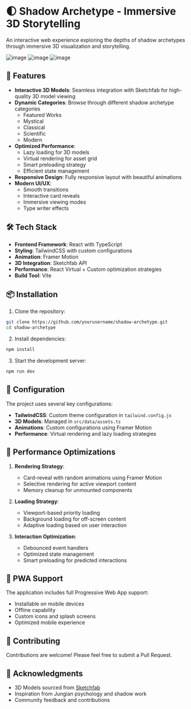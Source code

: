# 🌓 Shadow Archetype - Immersive 3D Storytelling

An interactive web experience exploring the depths of shadow archetypes through immersive 3D visualization and storytelling.

![image](https://github.com/user-attachments/assets/34c498d0-4e01-4d19-bc65-8a59156cc388)
![image](https://github.com/user-attachments/assets/639b7a2c-2950-4bb7-a789-6ddbf8770c77)
![image](https://github.com/user-attachments/assets/caf0e2be-5cb3-4ae9-b4df-5a578c833f6a)

## 🚀 Features
- **Interactive 3D Models**: Seamless integration with Sketchfab for high-quality 3D model viewing
- **Dynamic Categories**: Browse through different shadow archetype categories
  - Featured Works
  - Mystical
  - Classical
  - Scientific
  - Modern
- **Optimized Performance**:
  - Lazy loading for 3D models
  - Virtual rendering for asset grid
  - Smart preloading strategy
  - Efficient state management
- **Responsive Design**: Fully responsive layout with beautiful animations
- **Modern UI/UX**: 
  - Smooth transitions
  - Interactive card reveals
  - Immersive viewing modes
  - Type writer effects

## 🛠️ Tech Stack
- **Frontend Framework**: React with TypeScript
- **Styling**: TailwindCSS with custom configurations
- **Animation**: Framer Motion
- **3D Integration**: Sketchfab API
- **Performance**: React Virtual + Custom optimization strategies
- **Build Tool**: Vite

## 📦 Installation
1. Clone the repository:
```bash
git clone https://github.com/yourusername/shadow-archetype.git
cd shadow-archetype
```

2. Install dependencies:
```bash
npm install
```

3. Start the development server:
```bash
npm run dev
```

## 🔧 Configuration
The project uses several key configurations:
- **TailwindCSS**: Custom theme configuration in `tailwind.config.js`
- **3D Models**: Managed in `src/data/assets.ts`
- **Animations**: Custom configurations using Framer Motion
- **Performance**: Virtual rendering and lazy loading strategies

## 🎯 Performance Optimizations
1. **Rendering Strategy**:
   - Card-reveal with random animations using Framer Motion
   - Selective rendering for active viewport content
   - Memory cleanup for unmounted components

2. **Loading Strategy**:
   - Viewport-based priority loading
   - Background loading for off-screen content
   - Adaptive loading based on user interaction

3. **Interaction Optimization**:
   - Debounced event handlers
   - Optimized state management
   - Smart preloading for predicted interactions

## 📱 PWA Support
The application includes full Progressive Web App support:
- Installable on mobile devices
- Offline capability
- Custom icons and splash screens
- Optimized mobile experience

## 🤝 Contributing
Contributions are welcome! Please feel free to submit a Pull Request.

## 🙏 Acknowledgments
- 3D Models sourced from [Sketchfab](https://sketchfab.com)
- Inspiration from Jungian psychology and shadow work
- Community feedback and contributions

